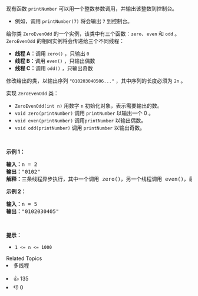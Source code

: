 <p>现有函数 <code>printNumber</code> 可以用一个整数参数调用，并输出该整数到控制台。</p>

<ul> 
 <li>例如，调用 <code>printNumber(7)</code> 将会输出 <code>7</code> 到控制台。</li> 
</ul>

<p>给你类 <code>ZeroEvenOdd</code> 的一个实例，该类中有三个函数：<code>zero</code>、<code>even</code> 和 <code>odd</code> 。<code>ZeroEvenOdd</code> 的相同实例将会传递给三个不同线程：</p>

<ul> 
 <li><strong>线程 A：</strong>调用 <code>zero()</code> ，只输出 <code>0</code></li> 
 <li><strong>线程 B：</strong>调用 <code>even()</code> ，只输出偶数</li> 
 <li><strong>线程 C：</strong>调用 <code>odd()</code> ，只输出奇数</li> 
</ul>

<p>修改给出的类，以输出序列 <code>"010203040506..."</code> ，其中序列的长度必须为 <code>2n</code> 。</p>

<p>实现 <code>ZeroEvenOdd</code> 类：</p>

<ul> 
 <li><code>ZeroEvenOdd(int n)</code> 用数字 <code>n</code> 初始化对象，表示需要输出的数。</li> 
 <li><code>void zero(printNumber)</code> 调用 <code>printNumber</code> 以输出一个 0 。</li> 
 <li><code>void even(printNumber)</code> 调用<code>printNumber</code> 以输出偶数。</li> 
 <li><code>void odd(printNumber)</code> 调用 <code>printNumber</code> 以输出奇数。</li> 
</ul>

<p>&nbsp;</p>

<p><strong>示例 1：</strong></p>

<pre>
<strong>输入：</strong>n = 2
<strong>输出：</strong>"0102"
<strong>解释：</strong>三条线程异步执行，其中一个调用 zero()，另一个线程调用 even()，最后一个线程调用odd()。正确的输出为 "0102"。
</pre>

<p><strong>示例 2：</strong></p>

<pre>
<strong>输入：</strong>n = 5
<strong>输出：</strong>"0102030405"
</pre>

<p>&nbsp;</p>

<p><strong>提示：</strong></p>

<ul> 
 <li><code>1 &lt;= n &lt;= 1000</code></li> 
</ul>

<div><div>Related Topics</div><div><li>多线程</li></div></div><br><div><li>👍 135</li><li>👎 0</li></div>